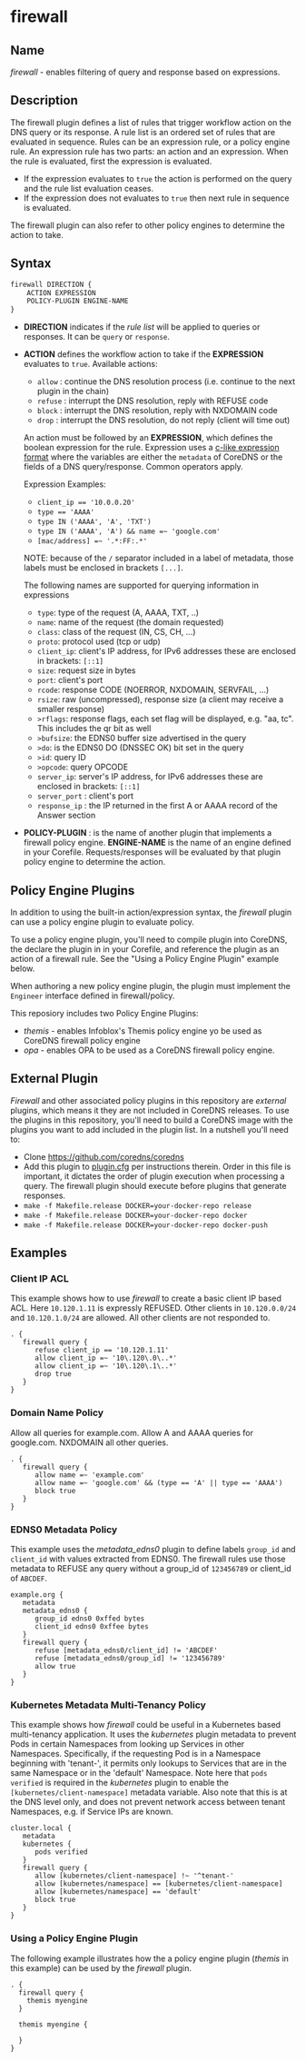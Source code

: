 # firewall

## Name

*firewall* - enables filtering of query and response based on expressions.

## Description

The firewall plugin defines a list of rules that trigger workflow action on the DNS query or its response.
A rule list is an ordered set of rules that are evaluated in sequence.
Rules can be an expression rule, or a policy engine rule. 
An expression rule has two parts: an action and an expression. When the rule is evaluated,
first the expression is evaluated.
- If the expression evaluates to `true` the action is performed on the query and the rule list evaluation ceases.
- If the expression does not evaluates to `true` then next rule in sequence is evaluated.

The firewall plugin can also refer to other policy engines to determine the action to take.

## Syntax

~~~ txt
firewall DIRECTION {
    ACTION EXPRESSION
    POLICY-PLUGIN ENGINE-NAME
}
~~~~

* **DIRECTION** indicates if the _rule list_ will be applied to queries or responses. It can be `query` or `response`.

* **ACTION** defines the workflow action to take if the **EXPRESSION** evaluates to `true`.
Available actions:
  - `allow` : continue the DNS resolution process (i.e. continue to the next plugin in the chain)
  - `refuse` : interrupt the DNS resolution, reply with REFUSE code
  - `block` : interrupt the DNS resolution, reply with NXDOMAIN code
  - `drop` : interrupt the DNS resolution, do not reply (client will time out)

  An action must be followed by an **EXPRESSION**, which defines the boolean expression for the rule.  Expression uses 
  a [c-like expression format](https://github.com/Knetic/govaluate/blob/master/MANUAL.md) where the variables are either
  the `metadata` of CoreDNS or the fields of a DNS query/response.  Common operators apply.

  Expression Examples:
  * `client_ip == '10.0.0.20'`
  * `type == 'AAAA'`
  * `type IN ('AAAA', 'A', 'TXT')`
  * `type IN ('AAAA', 'A') && name =~ 'google.com'`
  * `[mac/address] =~ '.*:FF:.*'`

  NOTE: because of the `/` separator included in a label of metadata, those labels must be enclosed in
  brackets `[...]`.

  The following names are supported for querying information in expressions

  * `type`: type of the request (A, AAAA, TXT, ..)
  * `name`: name of the request (the domain requested)
  * `class`: class of the request (IN, CS, CH, ...)
  * `proto`: protocol used (tcp or udp)
  * `client_ip`: client's IP address, for IPv6 addresses these are enclosed in brackets: `[::1]`
  * `size`: request size in bytes
  * `port`: client's port
  * `rcode`: response CODE (NOERROR, NXDOMAIN, SERVFAIL, ...)
  * `rsize`: raw (uncompressed), response size (a client may receive a smaller response)
  * `>rflags`: response flags, each set flag will be displayed, e.g. "aa, tc". This includes the qr
    bit as well
  * `>bufsize`: the EDNS0 buffer size advertised in the query
  * `>do`: is the EDNS0 DO (DNSSEC OK) bit set in the query
  * `>id`: query ID
  * `>opcode`: query OPCODE
  * `server_ip`: server's IP address, for IPv6 addresses these are enclosed in brackets: `[::1]`
  * `server_port` : client's port
  * `response_ip` : the IP returned in the first A or AAAA record of the Answer section

* **POLICY-PLUGIN** : is the name of another plugin that implements a firewall policy engine. 
  **ENGINE-NAME** is the name of an engine defined in your Corefile. Requests/responses will be evaluated by
  that plugin policy engine to determine the action.

## Policy Engine Plugins

In addition to using the built-in action/expression syntax, the _firewall_ plugin can use a policy engine plugin
to evaluate policy.

To use a policy engine plugin, you'll need to compile plugin into CoreDNS, the declare the plugin in in your
Corefile, and reference the plugin as an action of a firewall rule.  See the "Using a Policy Engine Plugin" example below.

When authoring a new policy engine plugin, the plugin must implement the `Engineer` interface defined in firewall/policy.

This reposiory includes two Policy Engine Plugins:
* *themis* - enables Infoblox's Themis policy engine yo be used as CoreDNS firewall policy engine
* *opa* - enables OPA to be used as a CoreDNS firewall policy engine.

## External Plugin

*Firewall* and other associated policy plugins in this repository are *external* plugins, which means it they are not included in CoreDNS releases.
To use the plugins in this repository, you'll need to build a CoreDNS image with the plugins you want to add included in the plugin list. In a nutshell you'll need to:
* Clone <https://github.com/coredns/coredns>
* Add this plugin to [plugin.cfg](https://github.com/coredns/coredns/blob/master/plugin.cfg) per instructions therein.  Order in this file is important, it dictates the order of plugin execution when processing a query.  The firewall plugin should execute before plugins that generate responses.
* `make -f Makefile.release DOCKER=your-docker-repo release`
* `make -f Makefile.release DOCKER=your-docker-repo docker`
* `make -f Makefile.release DOCKER=your-docker-repo docker-push`

## Examples

### Client IP ACL
This example shows how to use *firewall* to create a basic client IP based ACL. Here `10.120.1.11` is expressly REFUSED.
Other clients in `10.120.0.0/24` and `10.120.1.0/24` are allowed.  All other clients are not responded to.

~~~ corefile
. {
   firewall query {
      refuse client_ip == '10.120.1.11'
      allow client_ip =~ '10\.120\.0\..*'
      allow client_ip =~ '10\.120\.1\..*'
      drop true
   }
}
~~~

### Domain Name Policy
Allow all queries for example.com.
Allow A and AAAA queries for google.com.
NXDOMAIN all other queries.

~~~ corefile
. {
   firewall query {
      allow name =~ 'example.com'
      allow name =~ 'google.com' && (type == 'A' || type == 'AAAA')
      block true
   }
}
~~~

### EDNS0 Metadata Policy
This example uses the *metadata_edns0* plugin to define labels `group_id` and `client_id` with values extracted from EDNS0.
The firewall rules use those metadata to REFUSE any query without a group_id of `123456789` or client_id of `ABCDEF`.

~~~ corefile
example.org {
   metadata
   metadata_edns0 {
      group_id edns0 0xffed bytes
      client_id edns0 0xffee bytes
   }
   firewall query {
      refuse [metadata_edns0/client_id] != 'ABCDEF'
      refuse [metadata_edns0/group_id] != '123456789'
      allow true
   }
}
~~~

### Kubernetes Metadata Multi-Tenancy Policy
This example shows how *firewall* could be useful in a Kubernetes based multi-tenancy application. It uses the *kubernetes*
plugin metadata to prevent Pods in certain Namespaces from looking up Services in other Namespaces.
Specifically, if the requesting Pod is in a Namespace beginning with 'tenant-', it permits only lookups to
Services that are in the same Namespace or in the 'default' Namespace. Note here that `pods verified` is
required in the *kubernetes* plugin to enable the `[kubernetes/client-namespace]` metadata variable.  Also note that
this is at the DNS level only, and does not prevent network access between tenant Namespaces, e.g. if Service IPs are known.

~~~ corefile
cluster.local {
   metadata
   kubernetes {
      pods verified
   }
   firewall query {
      allow [kubernetes/client-namespace] !~ '^tenant-'
      allow [kubernetes/namespace] == [kubernetes/client-namespace]
      allow [kubernetes/namespace] == 'default'
      block true
   }
}
~~~

### Using a Policy Engine Plugin

The following example illustrates how the a policy engine plugin (*themis* in this example) can be used by the *firewall* plugin.

~~~
. {
  firewall query {
    themis myengine
  }
   
  themis myengine {
    
  }
}
~~~

